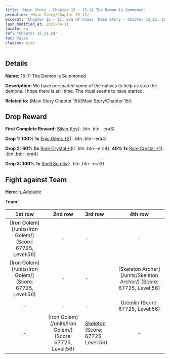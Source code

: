 ```yaml
---
title: "Main Story - Chapter 15 - 15-11 The Demon is Summoned"
permalink: /Main Story/Chapter 15_11/
excerpt: "Chapter 15 - 11. Era of Chaos  Main Story - Chapter 15_11. 15-11 The Demon is Summoned"
last_modified_at: 2021-04-11
locale: en
ref: "Chapter 15_11.md"
toc: false
classes: wide
---
```


## Details

 **Name:** 15-11 The Demon is Summoned

 **Description:** We have persuaded some of the natives to help us stop the demons. I hope there is still time. The ritual seems to have started.

 **Related to:** [Main Story Chapter 15](/Main Story/Chapter 15/)

## Drop Reward

 **First Complete Reward:** [Silver Key](/Items/con_693/){: .btn .btn--era3}

 **Drop 1:** **100% 1x** [Epic Gems +2](/Items/mat_51/){: .btn .btn--era4}

 **Drop 2:** **60% 0x** [Rare Crystal +1](/Items/mat_45/){: .btn .btn--era4}, **40% 1x** [Rare Crystal +1](/Items/mat_45/){: .btn .btn--era4}

 **Drop 3:** **100% 1x** [Spell Scrolls](/Items/con_694/){: .btn .btn--era3}


## Fight against Team
 **Hero:** h_Adelaide

 **Team:**


  | 1st row | 2nd row | 3rd row | 4th row |
  |:----:|:----:|:----|:----:|
  | [Iron Golem](/units/Iron Golem/) (Score: 67725, Level:56)  | - | - | - |
  | [Iron Golem](/units/Iron Golem/) (Score: 67725, Level:56)  | - | - | [Skeleton Archer](/units/Skeleton Archer/) (Score: 67725, Level:56)  |
  | - | - | - | [Gremlin](/units/Gremlin/) (Score: 67725, Level:56)  |
  | - | [Iron Golem](/units/Iron Golem/) (Score: 67725, Level:56)  | [Skeleton](/units/Skeleton/) (Score: 67725, Level:56)  | - |


